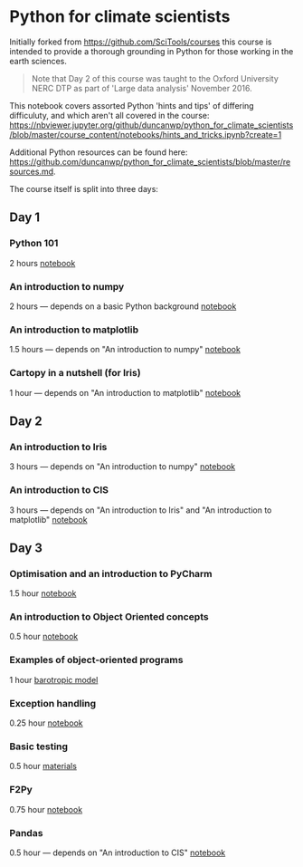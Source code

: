 # Python for climate scientists

Initially forked from https://github.com/SciTools/courses this course is intended to provide a thorough grounding in Python for those working in the earth sciences.

> Note that Day 2 of this course was taught to the Oxford University NERC DTP as part of 'Large data analysis' November 2016.

This notebook covers assorted Python 'hints and tips' of differing difficuluty, and which aren't all covered in the course: https://nbviewer.jupyter.org/github/duncanwp/python_for_climate_scientists/blob/master/course_content/notebooks/hints_and_tricks.ipynb?create=1

Additional Python resources can be found here: https://github.com/duncanwp/python_for_climate_scientists/blob/master/resources.md.

The course itself is split into three days:

## Day 1

### Python 101
2 hours
[notebook](https://nbviewer.jupyter.org/github/duncanwp/python_for_climate_scientists/blob/master/course_content/notebooks/python_introduction.ipynb?create=1)

### An introduction to numpy
2 hours &mdash; depends on a basic Python background
[notebook](https://nbviewer.jupyter.org/github/duncanwp/python_for_climate_scientists/blob/master/course_content/notebooks/numpy_intro.ipynb?create=1)

### An introduction to matplotlib
1.5 hours &mdash; depends on "An introduction to numpy"
[notebook](https://nbviewer.jupyter.org/github/duncanwp/python_for_climate_scientists/blob/master/course_content/notebooks/matplotlib_intro.ipynb?create=1)

### Cartopy in a nutshell (for Iris)
1 hour &mdash; depends on "An introduction to matplotlib"
[notebook](https://nbviewer.jupyter.org/github/duncanwp/python_for_climate_scientists/blob/master/course_content/notebooks/cartopy_intro.ipynb?create=1)

## Day 2

### An introduction to Iris
3 hours &mdash; depends on "An introduction to numpy"
[notebook](https://nbviewer.jupyter.org/github/duncanwp/python_for_climate_scientists/blob/master/course_content/notebooks/iris_short_intro.ipynb?create=1)

### An introduction to CIS
3 hours &mdash; depends on "An introduction to Iris" and "An introduction to matplotlib"
[notebook](https://nbviewer.jupyter.org/github/duncanwp/python_for_climate_scientists/blob/master/course_content/notebooks/cis_introduction.ipynb?create=1)


## Day 3

### Optimisation and an introduction to PyCharm
1.5 hour
[notebook](https://nbviewer.jupyter.org/github/duncanwp/python_for_climate_scientists/blob/master/course_content/notebooks/optimisation.ipynb?create=1)

### An introduction to Object Oriented concepts
0.5 hour
[notebook](https://nbviewer.jupyter.org/github/duncanwp/python_for_climate_scientists/blob/master/course_content/notebooks/object_oriented_programming.ipynb?create=1)

### Examples of object-oriented programs
1 hour
[barotropic model](https://github.com/duncanwp/python_for_climate_scientists/tree/master/course_content/barotropic-model)

### Exception handling
0.25 hour
[notebook](https://nbviewer.jupyter.org/github/duncanwp/python_for_climate_scientists/blob/master/course_content/notebooks/exception_handling.ipynb?create=1)

### Basic testing
0.5 hour [materials](https://github.com/duncanwp/python_for_climate_scientists/tree/master/course_content/pytest-example)

### F2Py
0.75 hour
[notebook](https://nbviewer.jupyter.org/github/duncanwp/python_for_climate_scientists/blob/master/course_content/f2py-example/f2py_example.ipynb?create=1)

### Pandas
0.5 hour — depends on "An introduction to CIS"
[notebook](https://nbviewer.jupyter.org/github/duncanwp/python_for_climate_scientists/blob/master/course_content/notebooks/pandas_introduction.ipynb?create=1)
